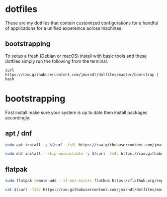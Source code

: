 # dotfiles
These are my dotfiles that contain customized configurations for a handful of applications for a unified expereince across machines.

## bootstrapping
To setup a fresh (Debian or macOS) install with basic tools and these dotfiles simply run the following from the terminal.
```
curl https://raw.githubusercontent.com/jmarndt/dotfiles/master/bootstrap | bash
```

# bootstrapping
First install make sure your system is up to date then install packages accordingly.

## apt / dnf
```bash
sudo apt install -y $(curl -fsSL https://raw.githubusercontent.com/jmarndt/dotfiles/master/packages/apt)
```
```bash
sudo dnf install --skip-unavailable -y $(curl -fsSL https://raw.githubusercontent.com/jmarndt/dotfiles/master/packages/apt)
```

## flatpak
```bash
sudo flatpak remote-add --if-not-exists flathub https://flathub.org/repo/flathub.flatpakrepo
```
```bash
cat $(curl -fsSL https://raw.githubusercontent.com/jmarndt/dotfiles/master/packages/flatpak) | xargs -I{} flatpak install -y {}
```
